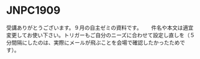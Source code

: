# JNPC1909
受講ありがとうございます。９月の自主ゼミの資料です。　　
件名や本文は適宜変更してお使い下さい。トリガーもご自分のニーズに合わせて設定し直しを（５分間隔にしたのは、実際にメールが飛ぶことを会場で確認したかったためです）。
